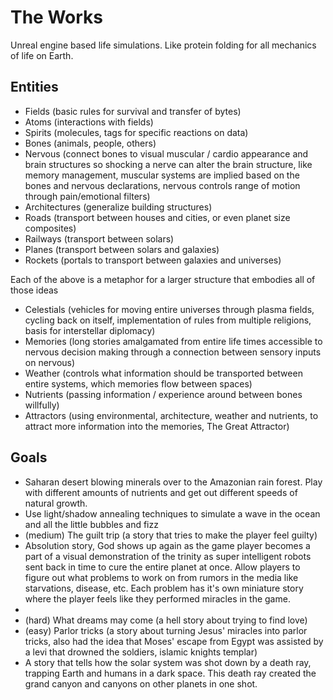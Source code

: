 # The Works
Unreal engine based life simulations. Like protein folding for all mechanics of life on Earth.

## Entities
* Fields (basic rules for survival and transfer of bytes)
* Atoms (interactions with fields)
* Spirits (molecules, tags for specific reactions on data)
* Bones (animals, people, others)
* Nervous (connect bones to visual muscular / cardio appearance and brain structures so shocking a nerve can alter the brain structure, like memory management, muscular systems are implied based on the bones and nervous declarations, nervous controls range of motion through pain/emotional filters)
* Architectures (generalize building structures)
* Roads (transport between houses and cities, or even planet size composites)
* Railways (transport between solars)
* Planes (transport between solars and galaxies)
* Rockets (portals to transport between galaxies and universes)

Each of the above is a metaphor for a larger structure that embodies all of those ideas

* Celestials (vehicles for moving entire universes through plasma fields, cycling back on itself, implementation of rules from multiple religions, basis for interstellar diplomacy)
* Memories (long stories amalgamated from entire life times accessible to nervous decision making through a connection between sensory inputs on nervous)
* Weather (controls what information should be transported between entire systems, which memories flow between spaces)
* Nutrients (passing information / experience around between bones willfully)
* Attractors (using environmental, architecture, weather and nutrients, to attract more information into the memories, The Great Attractor)

## Goals
* Saharan desert blowing minerals over to the Amazonian rain forest. Play with different amounts of nutrients and get out different speeds of natural growth. 
* Use light/shadow annealing techniques to simulate a wave in the ocean and all the little bubbles and fizz
* (medium) The guilt trip (a story that tries to make the player feel guilty)
* Absolution story, God shows up again as the game player becomes a part of a visual demonstration of the trinity as super intelligent robots sent back in time to cure the entire planet at once. Allow players to figure out what problems to work on from rumors in the media like starvations, disease, etc. Each problem has it's own miniature story where the player feels like they performed miracles in the game.
* 
* (hard) What dreams may come (a hell story about trying to find love)
* (easy) Parlor tricks (a story about turning Jesus' miracles into parlor tricks, also had the idea that Moses' escape from Egypt was assisted by a levi that drowned the soldiers, islamic knights templar)
* A story that tells how the solar system was shot down by a death ray, trapping Earth and humans in a dark space. This death ray created the grand canyon and canyons on other planets in one shot.
